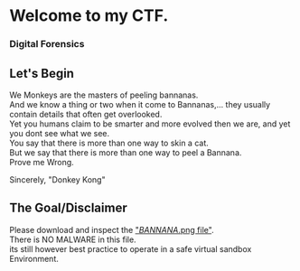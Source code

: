 # Welcome to my CTF. 
### Digital Forensics


## Let's Begin
We Monkeys are the masters of peeling bannanas.  
And we know a thing or two when it come to Bannanas,... they usually contain details that often get overlooked.  
Yet you humans claim to be smarter and more evolved then we are, and yet you dont see what we see.  
You say that there is more than one way to skin a cat.  
But we say that there is more than one way to peel a Bannana.  
Prove me Wrong.  
  
Sincerely, "Donkey Kong"  

## The Goal/Disclaimer
Please download and inspect the ["_BANNANA_.png file"](https://github.com/Nicholas-Heitman/Portfolio/blob/main/CTF%20Competitions/Easy%20Flag/_BANNANA_.wav).  
There is NO MALWARE in this file.  
its still however best practice to operate in a safe virtual sandbox Environment.  
